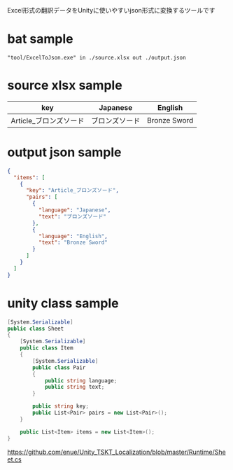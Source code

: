 Excel形式の翻訳データをUnityに使いやすいjson形式に変換するツールです

# bat sample

```dos
"tool/ExcelToJson.exe" in ./source.xlsx out ./output.json
```

# source xlsx sample
|key|Japanese|English|
|:-:|:-:|:-:|
|Article_ブロンズソード|ブロンズソード|Bronze Sword|

# output json sample

```json
{
  "items": [
    {
      "key": "Article_ブロンズソード",
      "pairs": [
        {
          "language": "Japanese",
          "text": "ブロンズソード"
        },
        {
          "language": "English",
          "text": "Bronze Sword"
        }
      ]
    }
  ]
}
```

# unity class sample

```cs
[System.Serializable]
public class Sheet
{
    [System.Serializable]
    public class Item
    {
        [System.Serializable]
        public class Pair
        {
            public string language;
            public string text;
        }

        public string key;
        public List<Pair> pairs = new List<Pair>();
    }

    public List<Item> items = new List<Item>();
}
```

https://github.com/enue/Unity_TSKT_Localization/blob/master/Runtime/Sheet.cs

